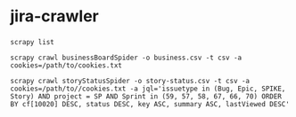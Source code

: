 # jira-crawler
###
```scrapy list```

```scrapy crawl businessBoardSpider -o business.csv -t csv -a cookies=/path/to/cookies.txt```

```scrapy crawl storyStatusSpider -o story-status.csv -t csv -a cookies=/path/to//cookies.txt -a jql='issuetype in (Bug, Epic, SPIKE, Story) AND project = SP AND Sprint in (59, 57, 58, 67, 66, 70) ORDER BY cf[10020] DESC, status DESC, key ASC, summary ASC, lastViewed DESC'```
